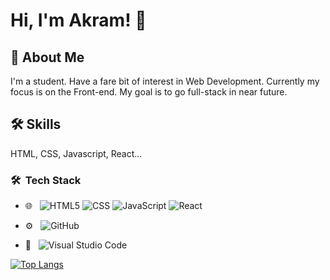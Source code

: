 
# Hi, I'm Akram! 👋

## 🚀 About Me
I'm a student. Have a fare bit of interest in Web Development. Currently my focus is on the Front-end. My goal is to go full-stack in near future.

## 🛠 Skills
HTML, CSS, Javascript, React...

<h3> 🛠 &nbsp;Tech Stack</h3>

- 🌐 &nbsp;
  ![HTML5](https://img.shields.io/badge/-HTML5-333333?style=flat&logo=HTML5)
  ![CSS](https://img.shields.io/badge/-CSS-333333?style=flat&logo=CSS3&logoColor=1572B6)
  ![JavaScript](https://img.shields.io/badge/-JavaScript-333333?style=flat&logo=javascript)
  ![React](https://img.shields.io/badge/-React-333333?style=flat&logo=react)
  
- ⚙️ &nbsp;
  ![GitHub](https://img.shields.io/badge/-GitHub-333333?style=flat&logo=github)
  
- 🔧 &nbsp;
  ![Visual Studio Code](https://img.shields.io/badge/-Visual%20Studio%20Code-333333?style=flat&logo=visual-studio-code&logoColor=007ACC)
  

[![Top Langs](https://github-readme-stats.vercel.app/api/top-langs/?username=Md-Akram)](https://github.com/Md-Akram/)


<!---
Md-Akram/Md-Akram is a ✨ special ✨ repository because its `README.md` (this file) appears on your GitHub profile.
You can click the Preview link to take a look at your changes.
--->
